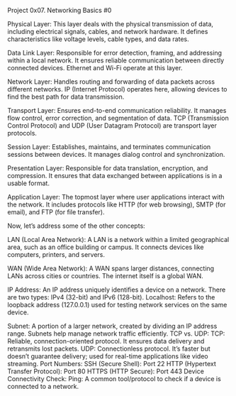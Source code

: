 Project 0x07. Networking Basics #0

Physical Layer: This layer deals with the physical transmission of data, including electrical signals, cables, and network hardware. It defines characteristics like voltage levels, cable types, and data rates.

Data Link Layer: Responsible for error detection, framing, and addressing within a local network. It ensures reliable communication between directly connected devices. Ethernet and Wi-Fi operate at this layer.

Network Layer: Handles routing and forwarding of data packets across different networks. IP (Internet Protocol) operates here, allowing devices to find the best path for data transmission.

Transport Layer: Ensures end-to-end communication reliability. It manages flow control, error correction, and segmentation of data. TCP (Transmission Control Protocol) and UDP (User Datagram Protocol) are transport layer protocols.

Session Layer: Establishes, maintains, and terminates communication sessions between devices. It manages dialog control and synchronization.

Presentation Layer: Responsible for data translation, encryption, and compression. It ensures that data exchanged between applications is in a usable format.

Application Layer: The topmost layer where user applications interact with the network. It includes protocols like HTTP (for web browsing), SMTP (for email), and FTP (for file transfer).

Now, let’s address some of the other concepts:

LAN (Local Area Network): A LAN is a network within a limited geographical area, such as an office building or campus. It connects devices like computers, printers, and servers.

WAN (Wide Area Network): A WAN spans larger distances, connecting LANs across cities or countries. The internet itself is a global WAN.

IP Address: An IP address uniquely identifies a device on a network. There are two types: IPv4 (32-bit) and IPv6 (128-bit).
Localhost: Refers to the loopback address (127.0.0.1) used for testing network services on the same device.

Subnet: A portion of a larger network, created by dividing an IP address range. Subnets help manage network traffic efficiently.
TCP vs. UDP:
TCP: Reliable, connection-oriented protocol. It ensures data delivery and retransmits lost packets.
UDP: Connectionless protocol. It’s faster but doesn’t guarantee delivery; used for real-time applications like video streaming.
Port Numbers:
SSH (Secure Shell): Port 22
HTTP (Hypertext Transfer Protocol): Port 80
HTTPS (HTTP Secure): Port 443
Device Connectivity Check:
Ping: A common tool/protocol to check if a device is connected to a network.
